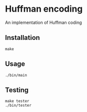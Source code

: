 # Huffman encoding
An implementation of Huffman coding

## Installation
```
make
```

## Usage
```
./bin/main
```

## Testing
```
make tester
./bin/tester
```

